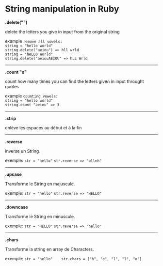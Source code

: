 # String manipulation in Ruby

**.delete("")**

delete the letters you give in input from the original string

example 
`remove all vowels:`  
`string = "hello world" `    
`string.delete("aeiou") => hll wrld`    
`string = "heLLO World"`   
`string.delete("aeiouAEIOU" => hLL Wrld`  

-----------------------------

**.count "x"**

count how many times you can find the letters given in input throught quotes

 example
`counting vowels:`  
`string = "hello world"`   
`string.count "aeiou" => 3`  

--------------------------------

**.strip**

enlève les espaces au début et à la fin 

--------------------------------

**.reverse**

inverse un String.

exemple: 
`str = "hello"`
`str.reverse => "olleh"`

--------------------------------

**.upcase**

Transforme le String en majuscule.

exemple: 
`str = "hello"`
`str.reverse => "HELLO"`

--------------------------------

**.downcase**

Transforme le String en minuscule.

exemple: 
`str = "HELLO"`
`str.reverse => "hello"`

-------------------------------

**.chars**

Transforme la string en array de Characters.

exemple:
`str = "hello"   
str.chars = ["h", "e", "l", "l", "o"]`



